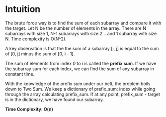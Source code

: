 # Intuition

The brute force way is to find the sum of each subarray and compare it with the target. Let N be the number of elements in the array. There are N subarrays with size 1, N-1 subarrays with size 2 .. and 1 subarray with size N. Time complexity is O(N^2).

A key observation is that the the sum of a subarray [i, j] is equal to the sum of [0, j] minus the sum of [0, i - 1].

The sum of elements from index 0 to i is called the **prefix sum**. If we have the subarray sum for each index, we can find the sum of any subarray in constant time.

With the knowledge of the prefix sum under our belt, the problem boils down to Two Sum. We keep a dictionary of prefix_sum: index while going through the array calculating prefix_sum. If at any point, prefix_sum - target is in the dictionary, we have found our subarray.

**Time Complexity: O(n)**
